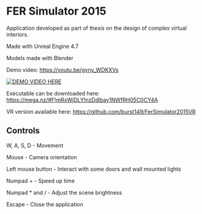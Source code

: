 FER Simulator 2015
==============

Application developed as part of thesis on the design of complex virtual interiors.

Made with Unreal Engine 4.7

Models made with Blender

Demo video: https://youtu.be/gyny_WDKXVs


[![DEMO VIDEO HERE](https://img.youtube.com/vi/gyny_WDKXVs/0.jpg)](https://www.youtube.com/watch?v=gyny_WDKXVs)

Executable can be downloaded here: https://mega.nz/#F!mRxWjDLY!nzDdlbay1NWfRH05C0CY4A

VR version available here: https://github.com/burst149/FerSimulator2015VR

Controls
--------------

W, A, S, D - Movement

Mouse - Camera orientation

Left mouse button - Interact with some doors and wall mounted lights

Numpad + - Speed up time

Numpad * and / - Adjust the scene brightness

Escape - Close the application
